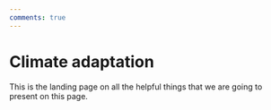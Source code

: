 ```yaml
---
comments: true
---
```


# Climate adaptation

This is the landing page on all the helpful things that we are going to present on this page.